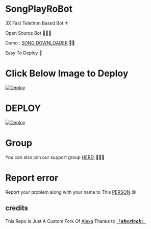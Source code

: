 # SongPlayRoBot
3X Fast Telethon Based Bot ⚜

Open Source Bot 👨🏻‍💻

Demo : [SONG DOWNLOADER](https://t.me/song_dwldr_bot) 💃🏻

Easy To Deploy 🤗

# Click Below Image to Deploy
[![Deploy](https://telegra.ph/file/764fc46af2d33e0eade14.jpg)](https://heroku.com/deploy?template=https://github.com/niteappantest/SongW5Tg.git)
# DEPLOY
[![Deploy](https://www.herokucdn.com/deploy/button.svg)](https://heroku.com/deploy?template=https://github.com/niteappantest/SongW5Tg.git)

# Group
You can also join our support group [HERE!](https://t.me) 👨🏻‍💻

# Report error
Report your problem along with your name to This [PERSON](https://t.me/WH173_5P1D3R) 😪
## credits
This Repo Is Just A Custom Fork Of [Alexa](https://github.com/Mr-SHRLCK/Alexa)
Thanks to [「𝙨𝙝є𝙧𝙡σ𝙘𝙠」](https:t.me/Mr_SRLOCK)
